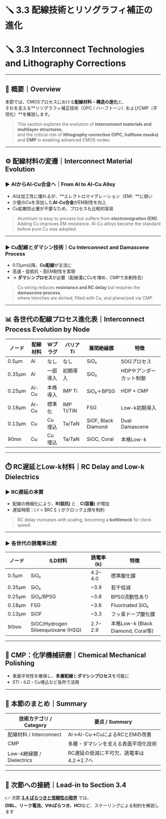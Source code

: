 # 🪛 3.3 配線技術とリソグラフィ補正の進化  
# 🪛 3.3 Interconnect Technologies and Lithography Corrections

---

## 🧭 概要｜Overview

本節では、CMOSプロセスにおける**配線材料・構造の進化**と、  
それを支える**リソグラフィ補正技術（OPC / ハーフトーン）およびCMP（平坦化）**を解説します。

> This section explores the evolution of **interconnect materials and multilayer structures**,  
> and the critical role of **lithography correction (OPC, halftone masks)** and **CMP** in enabling advanced CMOS nodes.

---

## ⚙️ 配線材料の変遷｜Interconnect Material Evolution

### ▶ AlからAl-Cu合金へ｜From Al to Al-Cu Alloy

- Alは加工性に優れるが、**エレクトロマイグレーション（EM）**に弱い  
- 少量のCuを添加した**Al-Cu合金**がEM耐性を向上  
- Cu拡散防止層が不要なため、プロセスも比較的容易

> Aluminum is easy to process but suffers from **electromigration (EM)**.  
> Adding Cu improves EM resistance. Al-Cu alloys became the standard before pure Cu was adopted.

---

### ▶ Cu配線とダマシン技術｜Cu Interconnect and Damascene Process

- 0.13µm以降、**Cu配線**が主流に  
- 高速・低抵抗・高EM耐性を実現  
- → **ダマシンプロセス**が必要（配線溝にCuを埋め、CMPで余剰除去）

> Cu wiring reduces **resistance and RC delay** but requires the **damascene process**,  
> where trenches are etched, filled with Cu, and planarized via CMP.

---

## 📊 各世代の配線プロセス進化表｜Interconnect Process Evolution by Node

| ノード | 配線材料 | Wプラグ | バリアTi | 層間絶縁膜 | 特徴 |
|--------|----------|---------|-----------|--------------|------|
| 0.5µm  | Al       | なし    | なし      | SiO₂         | SOGプロセス |
| 0.35µm | Al       | 一部導入 | 初期導入  | SiO₂         | HDPやアンダーカット制御 |
| 0.25µm | Al-Cu    | 本格導入 | IMP Ti    | SiO₂＋BPSG   | HDP + CMP |
| 0.18µm | Al-Cu    | 標準化   | IMP Ti/TiN| FSG           | Low-k初期導入 |
| 0.13µm | Cu       | Cu埋込   | Ta/TaN    | SiOF, Black Diamond | Dual Damascene |
| 90nm   | Cu       | Cu埋込   | Ta/TaN    | SiOC, Coral | 本格Low-k |

---

## ⏱️ RC遅延とLow-k材料｜RC Delay and Low-k Dielectrics

### ▶ RC遅延の本質

- 配線の微細化により、**R(抵抗)** と　**C(容量)** が増加  
- 遅延時間：( $\tau$ = $RC＄ ) がクロック上限を制約

> RC delay increases with scaling, becoming a **bottleneck** for clock speed.

---

### ▶ 各世代の誘電率比較

| ノード | ILD材料 | 誘電率 (k) | 特徴 |
|--------|----------|------------|------|
| 0.5µm  | SiO₂     | 4.2–4.0    | 標準酸化膜 |
| 0.35µm | SiO₂     | ~3.9       | 若干低減 |
| 0.25µm | SiO₂/BPSG| ~3.8       | BPSG流動性あり |
| 0.18µm | FSG      | ~3.6       | Fluorinated SiO₂ |
| 0.13µm | SiOF     | ~3.3       | フッ素ドープ酸化膜 |
| 90nm   | SiOC/Hydrogen Silsesquioxane (HSQ) | 2.7–2.9 | 本格Low-k (Black Diamond, Coral等) |

---

## 🧼 CMP：化学機械研磨｜Chemical Mechanical Polishing

- 表面平坦性を確保し、**多層配線**と**ダマシンプロセス**を可能に  
- STI・ILD・Cu埋込など各所で活用

---

## 🧠 本節のまとめ｜Summary

| 技術カテゴリ / Category     | 要点 / Summary |
|----------------------------|----------------|
| 配線材料 / Interconnect    | Al→Al-Cu→CuによるRCとEMの改善 |
| CMP                        | 多層・ダマシンを支える表面平坦化技術 |
| Low-k絶縁膜 / Dielectrics  | RC遅延の低減に不可欠、誘電率は4.2→2.7へ |

---

## 📘 次節への接続｜Lead-in to Section 3.4

👉 次節 [**3.4 ばらつきと信頼性の限界**](./3.4_variation_and_reliability.md) では、  
**DIBL、リーク電流、Vthばらつき、HCI**など、スケーリングによる制約を解説します
